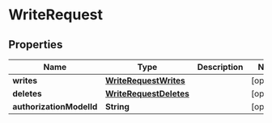 

# WriteRequest


## Properties

| Name | Type | Description | Notes |
|------------ | ------------- | ------------- | -------------|
|**writes** | [**WriteRequestWrites**](WriteRequestWrites.md) |  |  [optional] |
|**deletes** | [**WriteRequestDeletes**](WriteRequestDeletes.md) |  |  [optional] |
|**authorizationModelId** | **String** |  |  [optional] |



